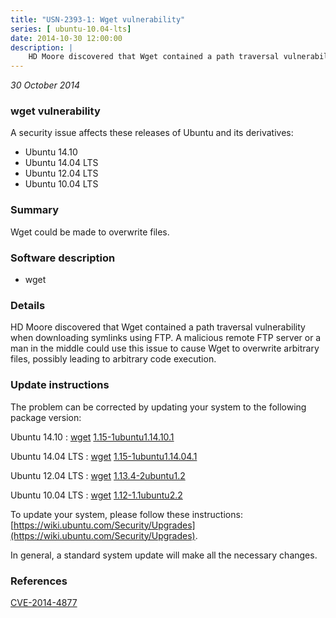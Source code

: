 ```yaml
---
title: "USN-2393-1: Wget vulnerability"
series: [ ubuntu-10.04-lts]
date: 2014-10-30 12:00:00
description: |
    HD Moore discovered that Wget contained a path traversal vulnerability when downloading symlinks using FTP. A malicious remote FTP server or a man in the middle could use this issue to cause Wget to overwrite arbitrary files, possibly leading to arbitrary code execution. 
--- 
```

 
 

*30 October 2014*

### wget vulnerability

A security issue affects these releases of Ubuntu and its derivatives:

* Ubuntu 14.10
* Ubuntu 14.04 LTS
* Ubuntu 12.04 LTS
* Ubuntu 10.04 LTS

### Summary

Wget could be made to overwrite files. 

### Software description

* wget 

### Details

HD Moore discovered that Wget contained a path traversal vulnerability when downloading symlinks using FTP. A malicious remote FTP server or a man in the middle could use this issue to cause Wget to overwrite arbitrary files, possibly leading to arbitrary code execution. 

### Update instructions

The problem can be corrected by updating your system to the following package version:

Ubuntu 14.10
 : [wget](https://launchpad.net/ubuntu/+source/wget) <span> [1.15-1ubuntu1.14.10.1](https://launchpad.net/ubuntu/+source/wget/1.15-1ubuntu1.14.10.1) </span> 

Ubuntu 14.04 LTS
 : [wget](https://launchpad.net/ubuntu/+source/wget) <span> [1.15-1ubuntu1.14.04.1](https://launchpad.net/ubuntu/+source/wget/1.15-1ubuntu1.14.04.1) </span> 

Ubuntu 12.04 LTS
 : [wget](https://launchpad.net/ubuntu/+source/wget) <span> [1.13.4-2ubuntu1.2](https://launchpad.net/ubuntu/+source/wget/1.13.4-2ubuntu1.2) </span> 

Ubuntu 10.04 LTS
 : [wget](https://launchpad.net/ubuntu/+source/wget) <span> [1.12-1.1ubuntu2.2](https://launchpad.net/ubuntu/+source/wget/1.12-1.1ubuntu2.2) </span> 

To update your system, please follow these instructions: [https://wiki.ubuntu.com/Security/Upgrades](https://wiki.ubuntu.com/Security/Upgrades).

In general, a standard system update will make all the necessary changes. 

### References

 
 [CVE-2014-4877](http://people.ubuntu.com/~ubuntu-security/cve/CVE-2014-4877)
 

